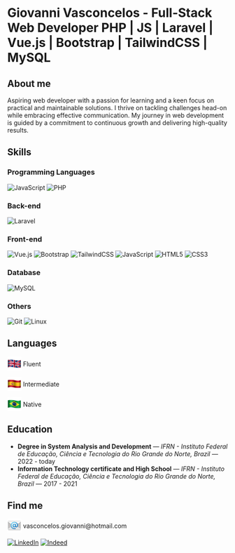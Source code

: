 # Giovanni Vasconcelos - Full-Stack Web Developer PHP | JS | Laravel | Vue.js | Bootstrap | TailwindCSS | MySQL

## About me
Aspiring web developer with a passion for learning and a keen focus on practical and maintainable solutions. I thrive on tackling challenges head-on while embracing effective communication. My journey in web development is guided by a commitment to continuous growth and delivering high-quality results.

## Skills
### Programming Languages
![JavaScript](https://img.shields.io/badge/javascript-%23323330.svg?style=for-the-badge&logo=javascript&logoColor=%23F7DF1E)
![PHP](https://img.shields.io/badge/php-%23777BB4.svg?style=for-the-badge&logo=php&logoColor=white)

### Back-end
![Laravel](https://img.shields.io/badge/laravel-%23FF2D20.svg?style=for-the-badge&logo=laravel&logoColor=white)

### Front-end
![Vue.js](https://img.shields.io/badge/vuejs-%2335495e.svg?style=for-the-badge&logo=vuedotjs&logoColor=%234FC08D)
![Bootstrap](https://img.shields.io/badge/bootstrap-%23563D7C.svg?style=for-the-badge&logo=bootstrap&logoColor=white)
![TailwindCSS](https://img.shields.io/badge/tailwindcss-%2338B2AC.svg?style=for-the-badge&logo=tailwind-css&logoColor=white)
![JavaScript](https://img.shields.io/badge/javascript-%23323330.svg?style=for-the-badge&logo=javascript&logoColor=%23F7DF1E)
![HTML5](https://img.shields.io/badge/html5-%23E34F26.svg?style=for-the-badge&logo=html5&logoColor=white)
![CSS3](https://img.shields.io/badge/css3-%231572B6.svg?style=for-the-badge&logo=css3&logoColor=white)


### Database
![MySQL](https://img.shields.io/badge/mysql-%2300f.svg?style=for-the-badge&logo=mysql&logoColor=white)

### Others
![Git](https://img.shields.io/badge/git-%23F05033.svg?style=for-the-badge&logo=git&logoColor=white)
![Linux](https://img.shields.io/badge/Linux-FCC624?style=for-the-badge&logo=linux&logoColor=black)

## Languages

  <p>
  <img src="img/emojis/uk.png" alt="UK's flag emoji" style="display: inline; vertical-align: middle; width: 32px; height: 32px;">
  <span style="display: inline; vertical-align: middle;">Fluent</span>
</p>

<p>
  <img src="img/emojis/es.png" alt="Spain's flag emoji" style="display: inline; vertical-align: middle; width: 32px; height: 32px;">
  <span style="display: inline; vertical-align: middle;">Intermediate</span>
</p>

<p>
  <img src="img/emojis/br.png" alt="Brazil's flag emoji" style="display: inline; vertical-align: middle; width: 32px; height: 32px;">
  <span style="display: inline; vertical-align: middle;">Native</span>
</p>

## Education
- **Degree in System Analysis and Development** — *IFRN - Instituto Federal de Educação, Ciência e Tecnologia do Rio Grande do Norte, Brazil* — 2022 - today
- **Information Technology certificate and High School** — *IFRN - Instituto Federal de Educação, Ciência e Tecnologia do Rio Grande do Norte, Brazil* — 2017 - 2021

## Find me

<p>
  <img src="img/emojis/email.png" alt="Emoji" style="display: inline; vertical-align: middle; width: 32px; height: 32px;">
  <span style="display: inline; vertical-align: middle;">vasconcelos.giovanni@hotmail.com</span>
</p>

[![LinkedIn](https://img.shields.io/badge/linkedin-%230077B5.svg?style=for-the-badge&logo=linkedin&logoColor=white)](https://www.linkedin.com/in/vasconcelos-giovanni)
[![Indeed](https://img.shields.io/badge/indeed-003A9B?style=for-the-badge&logo=indeed&logoColor=white)](https://my.indeed.com/p/giovanniv-mfy2ybq)

